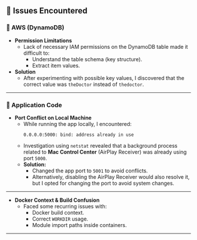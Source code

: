 ## 🚨 Issues Encountered

### 🔸 AWS (DynamoDB)
- **Permission Limitations**
  - Lack of necessary IAM permissions on the DynamoDB table made it difficult to:
    - Understand the table schema (key structure).
    - Extract item values.
- **Solution**
  - After experimenting with possible key values, I discovered that the correct value was ``theDoctor`` instead of `thedoctor`.

---

### 🔸 Application Code
- **Port Conflict on Local Machine**
  - While running the app locally, I encountered:
    ```
    0.0.0.0:5000: bind: address already in use
    ```
  - Investigation using `netstat` revealed that a background process related to **Mac Control Center** (AirPlay Receiver) was already using port `5000`.
  - **Solution:**  
    - Changed the app port to `5001` to avoid conflicts.
    - Alternatively, disabling the AirPlay Receiver would also resolve it, but I opted for changing the port to avoid system changes.

---

- **Docker Context & Build Confusion**
  - Faced some recurring issues with:
    - Docker build context.
    - Correct `WORKDIR` usage.
    - Module import paths inside containers.
---
